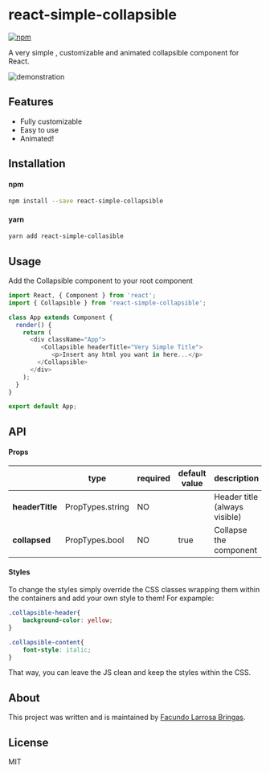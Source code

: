 # react-simple-collapsible

[![npm](https://img.shields.io/badge/npm-v1.0.23-green.svg)](https://www.npmjs.com/package/react-simple-collapsible)

A very simple , customizable and animated collapsible component for React.

![demonstration](https://github.com/facundobringas/react-simple-collapsible/raw/master/assets/collapsible-sample.gif)

## Features
- Fully customizable
- Easy to use
- Animated!

## Installation

#### npm
```bash
npm install --save react-simple-collapsible
```

#### yarn
```bash
yarn add react-simple-collasible
```

## Usage

Add the Collapsible component to your root component

```js
import React, { Component } from 'react';
import { Collapsible } from 'react-simple-collapsible';

class App extends Component {
  render() {
    return (
      <div className="App">
         <Collapsible headerTitle="Very Simple Title">
            <p>Insert any html you want in here...</p>
        </Collapsible>
      </div>
    );
  }
}

export default App;
```

## API

#### Props

|   |type|required|default value|description|
|---|--- |---     |---          |---        |
|**headerTitle**|PropTypes.string|NO| |Header title (always visible)|
|**collapsed**|PropTypes.bool|NO|true|Collapse the component|

#### Styles

To change the styles simply override the CSS classes wrapping them within the containers and add your own style to them!
For expample:

```css
.collapsible-header{
	background-color: yellow;
}

.collapsible-content{
	font-style: italic;
}
```

That way, you can leave the JS clean and keep the styles within the CSS.

## About

This project was written and is maintained by [Facundo Larrosa Bringas](https://github.com/facundobringas).

## License

MIT
